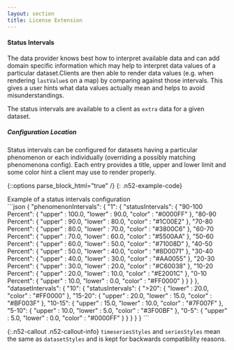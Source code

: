 ```yaml
---
layout: section
title: License Extension
---
```


#### Status Intervals

The data provider knows best how to interpret available data and can add domain specific information 
which may help to interpret data values of a particular dataset.Clients are then able to render data 
values (e.g. when rendering `lastValue`s on a map) by comparing against those intervals. This gives a 
user hints what data values actually mean and helps to avoid misunderstandings.

The status intervals are available to a client as `extra` data for a given dataset. 

##### Configuration Location

Status intervals can be configured for datasets having a particular phenomenon or each individually 
(overriding a possibly matching phenomenona config). Each entry provides a title, upper and lower
limit and some color hint a client may use to render properly.

{::options parse_block_html="true" /}
{: .n52-example-code}
<div>
<div class="n52-example-caption">
Example of a status intervals configuration
</div>
```json
{
  "phenomenonIntervals": {
    "1": {
      "statusIntervals": {
        "90-100 Percent": {
          "upper" : 100.0,
          "lower" : 90.0,
          "color" : "#0000FF"
        },
        "80-90 Percent": {
          "upper" : 90.0,
          "lower" : 80.0,
          "color" : "#1C00E2"
        },
        "70-80 Percent": {
          "upper" : 80.0,
          "lower" : 70.0,
          "color" : "#3800C6"
        },
        "60-70 Percent": {
          "upper" : 70.0,
          "lower" : 60.0,
          "color" : "#5500AA"
        },
        "50-60 Percent": {
          "upper" : 60.0,
          "lower" : 50.0,
          "color" : "#71008D"
        },
        "40-50 Percent": {
          "upper" : 50.0,
          "lower" : 40.0,
          "color" : "#8D0071"
        },
        "30-40 Percent": {
          "upper" : 40.0,
          "lower" : 30.0,
          "color" : "#AA0055"
        },
        "20-30 Percent": {
          "upper" : 30.0,
          "lower" : 20.0,
          "color" : "#C60038"
        },
        "10-20 Percent": {
          "upper" : 20.0,
          "lower" : 10.0,
          "color" : "#E2001C"
        },
        "0-10 Percent": {
          "upper" : 10.0,
          "lower" : 0.0,
          "color" : "#FF0000"
        }
      }
    }
  },
  "datasetIntervals": {
    "10": {
      "statusIntervals": {
        ">20": {
          "lower" : 20.0,
          "color" : "#FF0000"
        },
        "15-20": {
          "upper" : 20.0,
          "lower" : 15.0,
          "color" : "#BF003F"
        },
        "10-15": {
          "upper" : 15.0,
          "lower" : 10.0,
          "color" : "#7F007F"
        },
        "5-10": {
          "upper" : 10.0,
          "lower" : 5.0,
          "color" : "#3F00BF"
        },
        "0-5": {
          "upper" : 5.0,
          "lower" : 0.0,
          "color" : "#0000FF"
        }
      }
    }
  }
}
```
</div>

{:.n52-callout .n52-callout-info}
`timeseriesStyles` and `seriesStyles` mean the same as `datasetStyles` and is kept 
for backwards compatibility reasons.